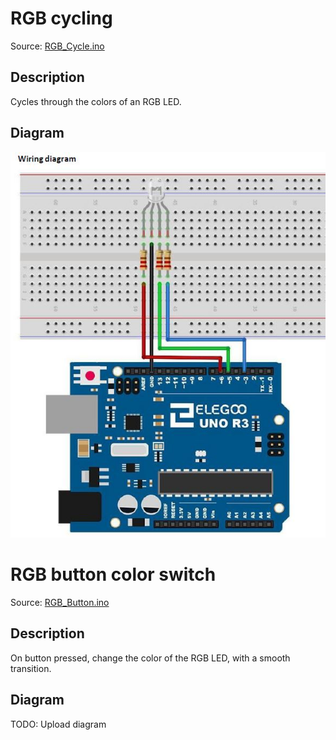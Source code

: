 # RGB cycling
Source: [RGB_Cycle.ino](RGB_Cycle/RGB_cycle.ino)

## Description
Cycles through the colors of an RGB LED.

## Diagram
[![Wiring](RGB_Cycle/diagram.jpg "Wiring")](RGB_Cycle/diagram.jpg)

# RGB button color switch
Source: [RGB_Button.ino](RGB_Button/RGB_Button.ino)

## Description
On button pressed, change the color of the RGB LED, with a smooth transition.

## Diagram
TODO: Upload diagram